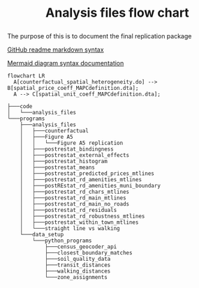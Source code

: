 # <p align="center"> Analysis files flow chart </p>
The purpose of this is to document the final replication package

[GitHub readme markdown syntax](https://github.com/darsaveli/Readme-Markdown-Syntax)

[Mermaid diagram syntax documentation](https://mermaid.js.org/syntax/flowchart.html)

```mermaid
flowchart LR
  A[counterfactual_spatial_heterogeneity.do] --> B[spatial_price_coeff_MAPCdefinition.dta];
  A --> C[spatial_unit_coeff_MAPCdefinition.dta];
```
```
├───code
│   └───analysis_files
└───programs
    ├───analysis_files
    │   ├───counterfactual
    │   ├───Figure A5
    │   │   └───Figure A5 replication
    │   ├───postrestat_bindingness
    │   ├───postrestat_external_effects
    │   ├───postrestat_histogram
    │   ├───postrestat_means
    │   ├───postrestat_predicted_prices_mtlines
    │   ├───postrestat_rd_amenities_mtlines
    │   ├───postREstat_rd_amenities_muni_boundary
    │   ├───postrestat_rd_chars_mtlines
    │   ├───postrestat_rd_main_mtlines
    │   ├───postrestat_rd_main_no_roads
    │   ├───postrestat_rd_residuals
    │   ├───postrestat_rd_robustness_mtlines
    │   ├───postrestat_within_town_mtlines
    │   └───straight line vs walking
    └───data_setup
        └───python_programs
            ├───census_geocoder_api
            ├───closest_boundary_matches
            ├───soil_quality_data
            ├───transit_distances
            ├───walking_distances
            └───zone_assignments
```
